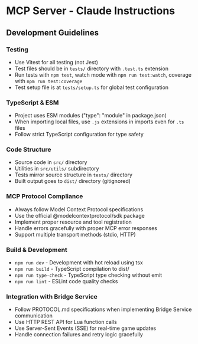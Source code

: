 # MCP Server - Claude Instructions

## Development Guidelines

### Testing
- Use Vitest for all testing (not Jest)
- Test files should be in `tests/` directory with `.test.ts` extension
- Run tests with `npm test`, watch mode with `npm run test:watch`, coverage with `npm run test:coverage`
- Test setup file is at `tests/setup.ts` for global test configuration

### TypeScript & ESM
- Project uses ESM modules ("type": "module" in package.json)
- When importing local files, use `.js` extensions in imports even for `.ts` files
- Follow strict TypeScript configuration for type safety

### Code Structure
- Source code in `src/` directory
- Utilities in `src/utils/` subdirectory  
- Tests mirror source structure in `tests/` directory
- Built output goes to `dist/` directory (gitignored)

### MCP Protocol Compliance
- Always follow Model Context Protocol specifications
- Use the official @modelcontextprotocol/sdk package
- Implement proper resource and tool registration
- Handle errors gracefully with proper MCP error responses
- Support multiple transport methods (stdio, HTTP)

### Build & Development
- `npm run dev` - Development with hot reload using tsx
- `npm run build` - TypeScript compilation to dist/
- `npm run type-check` - TypeScript type checking without emit
- `npm run lint` - ESLint code quality checks

### Integration with Bridge Service
- Follow PROTOCOL.md specifications when implementing Bridge Service communication
- Use HTTP REST API for Lua function calls
- Use Server-Sent Events (SSE) for real-time game updates
- Handle connection failures and retry logic gracefully